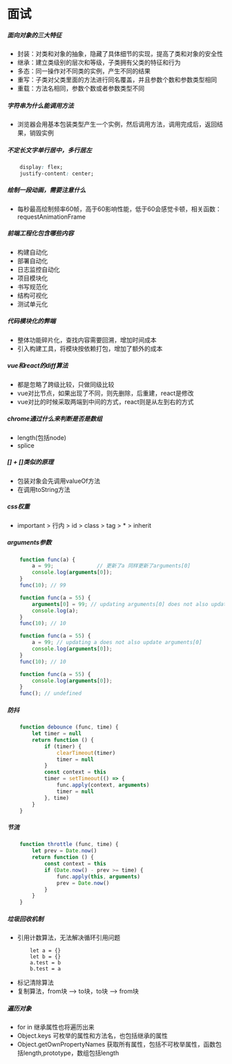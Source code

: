 # 面试

##### 面向对象的三大特征
* 封装：对类和对象的抽象，隐藏了具体细节的实现，提高了类和对象的安全性
* 继承：建立类级别的层次和等级，子类拥有父类的特征和行为
* 多态：同一操作对不同类的实例，产生不同的结果
* 重写：子类对父类里面的方法进行同名覆盖，并且参数个数和参数类型相同
* 重载：方法名相同，参数个数或者参数类型不同

##### 字符串为什么能调用方法
* 浏览器会用基本包装类型产生一个实例，然后调用方法，调用完成后，返回结果，销毁实例

##### 不定长文字单行居中，多行居左
```css
    display: flex;
    justify-content: center;
```

##### 绘制一段动画，需要注意什么
* 每秒最高绘制频率60帧，高于60影响性能，低于60会感觉卡顿，相关函数：requestAnimationFrame

##### 前端工程化包含哪些内容
* 构建自动化
* 部署自动化
* 日志监控自动化
* 项目模块化
* 书写规范化
* 结构可视化
* 测试单元化

##### 代码模块化的弊端
* 整体功能碎片化，查找内容需要回溯，增加时间成本
* 引入构建工具，将模块按依赖打包，增加了额外的成本

##### vue和react的diff算法
* 都是忽略了跨级比较，只做同级比较
* vue对比节点，如果出现了不同，则先删除，后重建，react是修改
* vue对比的时候采取两端到中间的方式，react则是从左到右的方式

##### chrome通过什么来判断是否是数组
* length(包括node)
* splice

##### [] + []类似的原理
* 包装对象会先调用valueOf方法
* 在调用toString方法

##### css权重
* important > 行内 > id > class > tag > * > inherit

##### arguments参数
```javascript
    function func(a) { 
        a = 99;              // 更新了a 同样更新了arguments[0] 
        console.log(arguments[0]);
    }
    func(10); // 99

    function func(a = 55) { 
        arguments[0] = 99; // updating arguments[0] does not also update a
        console.log(a);
    }
    func(10); // 10

    function func(a = 55) { 
        a = 99; // updating a does not also update arguments[0]
        console.log(arguments[0]);
    }
    func(10); // 10

    function func(a = 55) { 
        console.log(arguments[0]);
    }
    func(); // undefined
```

##### 防抖
```javascript
    function debounce (func, time) {
        let timer = null
        return function () {
            if (timer) {
                clearTimeout(timer)
                timer = null
            }
            const context = this
            timer = setTimeout(() => {
                func.apply(context, arguments)
                timer = null
            }, time)
        }
    }
```

##### 节流
```javascript
    function throttle (func, time) {
        let prev = Date.now()
        return function () {
            const context = this
            if (Date.now() - prev >= time) {
                func.apply(this, arguments)
                prev = Date.now()
            }
        }
    }
```

##### 垃圾回收机制
* 引用计数算法，无法解决循环引用问题
    ```
        let a = {}
        let b = {}
        a.test = b
        b.test = a
    ```
* 标记清除算法
* 复制算法，from块 --> to块，to块 --> from块

##### 遍历对象
* for in 继承属性也将遍历出来
* Object.keys 可枚举的属性和方法名，也包括继承的属性
* Object.getOwnPropertyNames 获取所有属性，包括不可枚举属性，函数包括length,prototype，数组包括length 